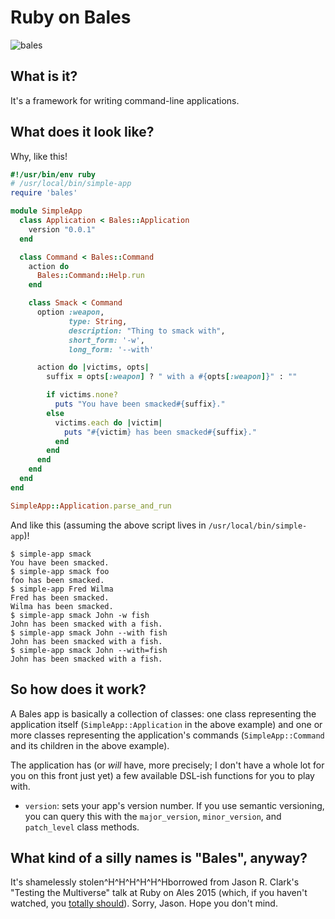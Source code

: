 # Ruby on Bales

![bales](https://upload.wikimedia.org/wikipedia/commons/2/2c/DavidBrown-Verdon.jpg)

## What is it?

It's a framework for writing command-line applications.

## What does it look like?

Why, like this!

```ruby
#!/usr/bin/env ruby
# /usr/local/bin/simple-app
require 'bales'

module SimpleApp
  class Application < Bales::Application
    version "0.0.1"
  end

  class Command < Bales::Command
    action do
      Bales::Command::Help.run
    end

    class Smack < Command
      option :weapon,
             type: String,
             description: "Thing to smack with",
             short_form: '-w',
             long_form: '--with'

      action do |victims, opts|
        suffix = opts[:weapon] ? " with a #{opts[:weapon]}" : ""

        if victims.none?
          puts "You have been smacked#{suffix}."
        else
          victims.each do |victim|
            puts "#{victim} has been smacked#{suffix}."
          end
        end
      end
    end
  end
end

SimpleApp::Application.parse_and_run
```

And like this (assuming the above script lives in `/usr/local/bin/simple-app`)!

```
$ simple-app smack
You have been smacked.
$ simple-app smack foo
foo has been smacked.
$ simple-app Fred Wilma
Fred has been smacked.
Wilma has been smacked.
$ simple-app smack John -w fish
John has been smacked with a fish.
$ simple-app smack John --with fish
John has been smacked with a fish.
$ simple-app smack John --with=fish
John has been smacked with a fish.
```

## So how does it work?

A Bales app is basically a collection of classes: one class representing the application itself (`SimpleApp::Application` in the above example) and one or more classes representing the application's commands (`SimpleApp::Command` and its children in the above example).

The application has (or *will* have, more precisely; I don't have a whole lot for you on this front just yet) a few available DSL-ish functions for you to play with.

* `version`: sets your app's version number.  If you use semantic versioning, you can query this with the `major_version`, `minor_version`, and `patch_level` class methods.

## What kind of a silly names is "Bales", anyway?

It's shamelessly stolen^H^H^H^H^H^Hborrowed from Jason R. Clark's "Testing the Multiverse" talk at Ruby on Ales 2015 (which, if you haven't watched, you [totally should](http://confreaks.tv/videos/roa2015-testing-the-multiverse)).  Sorry, Jason.  Hope you don't mind.
